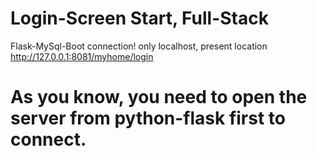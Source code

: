 # Login-Screen Start, Full-Stack

Flask-MySql-Boot connection!
only localhost, present location http://127.0.0.1:8081/myhome/login
# As you know, you need to open the server from python-flask first to connect.
